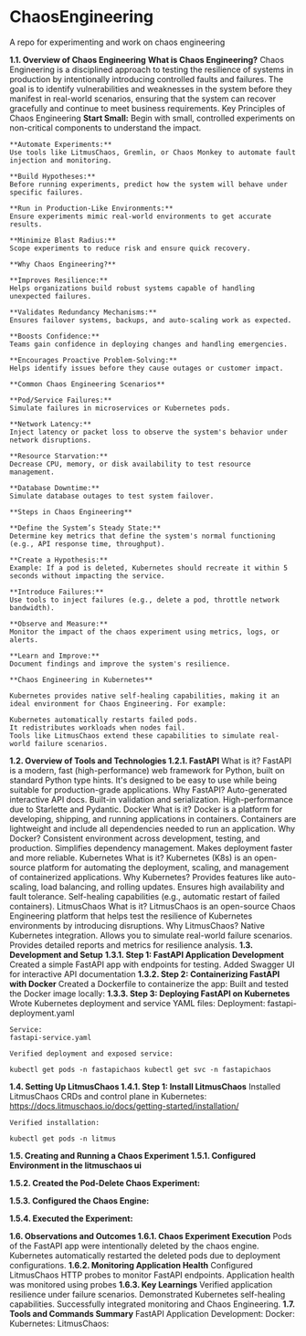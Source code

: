 # ChaosEngineering
A repo for experimenting and work on chaos engineering



**1.1. Overview of Chaos Engineering**
	**What is Chaos Engineering?**
	Chaos Engineering is a disciplined approach to testing the resilience of systems in production by intentionally introducing controlled faults and failures. The goal is to identify vulnerabilities and weaknesses in the system before they manifest in real-world scenarios, ensuring that the system can recover gracefully and continue to meet business requirements.
	Key Principles of Chaos Engineering
	**Start Small:**
	Begin with small, controlled experiments on non-critical components to understand the impact.
	
	**Automate Experiments:**
	Use tools like LitmusChaos, Gremlin, or Chaos Monkey to automate fault injection and monitoring.
	
	**Build Hypotheses:**
	Before running experiments, predict how the system will behave under specific failures.
	
	**Run in Production-Like Environments:**
	Ensure experiments mimic real-world environments to get accurate results.
	
	**Minimize Blast Radius:**
	Scope experiments to reduce risk and ensure quick recovery.
	
	**Why Chaos Engineering?**
	
	**Improves Resilience:**
	Helps organizations build robust systems capable of handling unexpected failures.
	
	**Validates Redundancy Mechanisms:**
	Ensures failover systems, backups, and auto-scaling work as expected.
	
	**Boosts Confidence:**
	Teams gain confidence in deploying changes and handling emergencies.
	
	**Encourages Proactive Problem-Solving:**
	Helps identify issues before they cause outages or customer impact.
	
	**Common Chaos Engineering Scenarios**
	
	**Pod/Service Failures:**
	Simulate failures in microservices or Kubernetes pods.
	
	**Network Latency:**
	Inject latency or packet loss to observe the system's behavior under network disruptions.
	
	**Resource Starvation:**
	Decrease CPU, memory, or disk availability to test resource management.
	
	**Database Downtime:**
	Simulate database outages to test system failover.
	
	**Steps in Chaos Engineering**
	
	**Define the System’s Steady State:**
	Determine key metrics that define the system's normal functioning (e.g., API response time, throughput).
	
	**Create a Hypothesis:**
	Example: If a pod is deleted, Kubernetes should recreate it within 5 seconds without impacting the service.
	
	**Introduce Failures:**
	Use tools to inject failures (e.g., delete a pod, throttle network bandwidth).
	
	**Observe and Measure:**
	Monitor the impact of the chaos experiment using metrics, logs, or alerts.
	
	**Learn and Improve:**
	Document findings and improve the system's resilience.
	
	**Chaos Engineering in Kubernetes**
	
	Kubernetes provides native self-healing capabilities, making it an ideal environment for Chaos Engineering. For example:
	
	Kubernetes automatically restarts failed pods.
	It redistributes workloads when nodes fail.
	Tools like LitmusChaos extend these capabilities to simulate real-world failure scenarios.
**1.2. Overview of Tools and Technologies
1.2.1. FastAPI**
	What is it?
	FastAPI is a modern, fast (high-performance) web framework for Python, built on standard Python type hints. It's designed to be easy to use while being suitable for production-grade applications.
	Why FastAPI?
	Auto-generated interactive API docs.
	Built-in validation and serialization.
	High-performance due to Starlette and Pydantic.
	Docker
	What is it?
	Docker is a platform for developing, shipping, and running applications in containers. Containers are lightweight and include all dependencies needed to run an application.
	Why Docker?
	Consistent environment across development, testing, and production.
	Simplifies dependency management.
	Makes deployment faster and more reliable.
	Kubernetes
	What is it?
	Kubernetes (K8s) is an open-source platform for automating the deployment, scaling, and management of containerized applications.
	Why Kubernetes?
	Provides features like auto-scaling, load balancing, and rolling updates.
	Ensures high availability and fault tolerance.
	Self-healing capabilities (e.g., automatic restart of failed containers).
	LitmusChaos
	What is it?
	LitmusChaos is an open-source Chaos Engineering platform that helps test the resilience of Kubernetes environments by introducing disruptions.
	Why LitmusChaos?
	Native Kubernetes integration.
	Allows you to simulate real-world failure scenarios.
	Provides detailed reports and metrics for resilience analysis.
**1.3. Development and Setup**
**1.3.1. Step 1: FastAPI Application Development**
	Created a simple FastAPI app with endpoints for testing.
	Added Swagger UI for interactive API documentation
**1.3.2. Step 2: Containerizing FastAPI with
Docker**
	Created a Dockerfile to containerize the app:
	Built and tested the Docker image locally:
**1.3.3. Step 3: Deploying FastAPI on Kubernetes**
	Wrote Kubernetes deployment and service YAML files:
	Deployment:
	fastapi-deployment.yaml
	
	Service:
	fastapi-service.yaml
	
	Verified deployment and exposed service:
	
	kubectl get pods -n fastapichaos kubectl get svc -n fastapichaos

**1.4. Setting Up LitmusChaos
1.4.1. Step 1: Install LitmusChaos**
	Installed LitmusChaos CRDs and control plane in Kubernetes:
	https://docs.litmuschaos.io/docs/getting-started/installation/
	
	Verified installation:
	
	kubectl get pods -n litmus

**1.5. Creating and Running a Chaos Experiment
1.5.1. Configured Environment in the litmuschaos ui**


**1.5.2. Created the Pod-Delete Chaos Experiment:**


**1.5.3. Configured the Chaos Engine:**


**1.5.4. Executed the Experiment:**


**1.6. Observations and Outcomes
1.6.1.  Chaos Experiment Execution**
	Pods of the FastAPI app were intentionally deleted by the chaos engine.
	Kubernetes automatically restarted the deleted pods due to deployment configurations.
**1.6.2. Monitoring Application Health**
	Configured LitmusChaos HTTP probes to monitor FastAPI endpoints.
	Application health was monitored using probes
**1.6.3. Key Learnings**
	Verified application resilience under failure scenarios.
	Demonstrated Kubernetes self-healing capabilities.
	Successfully integrated monitoring and Chaos Engineering.
**1.7. Tools and Commands Summary**
	FastAPI Application Development:
	Docker:
	Kubernetes:
	LitmusChaos:
